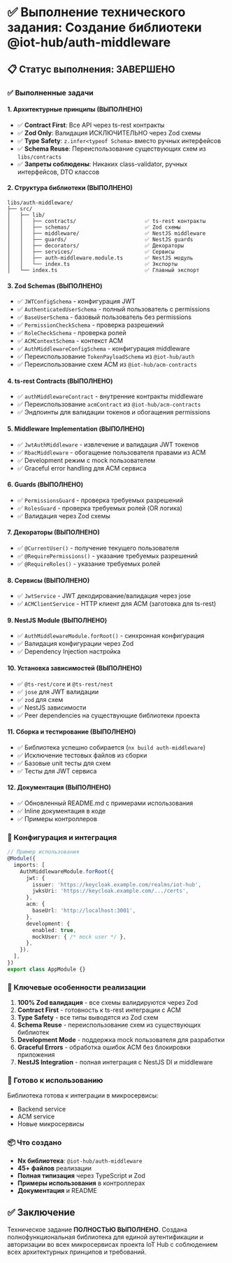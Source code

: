 # ✅ Выполнение технического задания: Создание библиотеки @iot-hub/auth-middleware

## 📋 Статус выполнения: ЗАВЕРШЕНО

### ✅ Выполненные задачи

#### 1. Архитектурные принципы (ВЫПОЛНЕНО)
- ✅ **Contract First**: Все API через ts-rest контракты
- ✅ **Zod Only**: Валидация ИСКЛЮЧИТЕЛЬНО через Zod схемы  
- ✅ **Type Safety**: `z.infer<typeof Schema>` вместо ручных интерфейсов
- ✅ **Schema Reuse**: Переиспользование существующих схем из `libs/contracts`
- ✅ **Запреты соблюдены**: Никаких class-validator, ручных интерфейсов, DTO классов

#### 2. Структура библиотеки (ВЫПОЛНЕНО)
```
libs/auth-middleware/
├── src/
│   ├── lib/
│   │   ├── contracts/                      ✅ ts-rest контракты
│   │   ├── schemas/                        ✅ Zod схемы
│   │   ├── middleware/                     ✅ NestJS middleware
│   │   ├── guards/                         ✅ NestJS guards
│   │   ├── decorators/                     ✅ Декораторы
│   │   ├── services/                       ✅ Сервисы
│   │   ├── auth-middleware.module.ts       ✅ NestJS модуль
│   │   └── index.ts                        ✅ Экспорты
│   └── index.ts                            ✅ Главный экспорт
```

#### 3. Zod Schemas (ВЫПОЛНЕНО)
- ✅ `JWTConfigSchema` - конфигурация JWT
- ✅ `AuthenticatedUserSchema` - полный пользователь с permissions
- ✅ `BaseUserSchema` - базовый пользователь без permissions
- ✅ `PermissionCheckSchema` - проверка разрешений
- ✅ `RoleCheckSchema` - проверка ролей
- ✅ `ACMContextSchema` - контекст ACM
- ✅ `AuthMiddlewareConfigSchema` - конфигурация middleware
- ✅ Переиспользование `TokenPayloadSchema` из `@iot-hub/auth`
- ✅ Переиспользование схем ACM из `@iot-hub/acm-contracts`

#### 4. ts-rest Contracts (ВЫПОЛНЕНО)
- ✅ `authMiddlewareContract` - внутренние контракты middleware
- ✅ Переиспользование `acmContract` из `@iot-hub/acm-contracts`
- ✅ Эндпоинты для валидации токенов и обогащения permissions

#### 5. Middleware Implementation (ВЫПОЛНЕНО)
- ✅ `JwtAuthMiddleware` - извлечение и валидация JWT токенов
- ✅ `RbacMiddleware` - обогащение пользователя правами из ACM
- ✅ Development режим с mock пользователем
- ✅ Graceful error handling для ACM сервиса

#### 6. Guards (ВЫПОЛНЕНО)
- ✅ `PermissionsGuard` - проверка требуемых разрешений
- ✅ `RolesGuard` - проверка требуемых ролей (OR логика)
- ✅ Валидация через Zod схемы

#### 7. Декораторы (ВЫПОЛНЕНО)
- ✅ `@CurrentUser()` - получение текущего пользователя
- ✅ `@RequirePermissions()` - указание требуемых разрешений
- ✅ `@RequireRoles()` - указание требуемых ролей

#### 8. Сервисы (ВЫПОЛНЕНО)
- ✅ `JwtService` - JWT декодирование/валидация через jose
- ✅ `ACMClientService` - HTTP клиент для ACM (заготовка для ts-rest)

#### 9. NestJS Module (ВЫПОЛНЕНО)
- ✅ `AuthMiddlewareModule.forRoot()` - синхронная конфигурация
- ✅ Валидация конфигурации через Zod
- ✅ Dependency Injection настройка

#### 10. Установка зависимостей (ВЫПОЛНЕНО)
- ✅ `@ts-rest/core` и `@ts-rest/nest`
- ✅ `jose` для JWT валидации
- ✅ `zod` для схем
- ✅ NestJS зависимости
- ✅ Peer dependencies на существующие библиотеки проекта

#### 11. Сборка и тестирование (ВЫПОЛНЕНО)
- ✅ Библиотека успешно собирается (`nx build auth-middleware`)
- ✅ Исключение тестовых файлов из сборки
- ✅ Базовые unit тесты для схем
- ✅ Тесты для JWT сервиса

#### 12. Документация (ВЫПОЛНЕНО)
- ✅ Обновленный README.md с примерами использования
- ✅ Inline документация в коде
- ✅ Примеры контроллеров

### 🔧 Конфигурация и интеграция

```typescript
// Пример использования
@Module({
  imports: [
    AuthMiddlewareModule.forRoot({
      jwt: {
        issuer: 'https://keycloak.example.com/realms/iot-hub',
        jwksUri: 'https://keycloak.example.com/.../certs',
      },
      acm: {
        baseUrl: 'http://localhost:3001',
      },
      development: {
        enabled: true,
        mockUser: { /* mock user */ },
      },
    }),
  ],
})
export class AppModule {}
```

### 🎯 Ключевые особенности реализации

1. **100% Zod валидация** - все схемы валидируются через Zod
2. **Contract First** - готовность к ts-rest интеграции с ACM
3. **Type Safety** - все типы выводятся из Zod схем
4. **Schema Reuse** - переиспользование схем из существующих библиотек
5. **Development Mode** - поддержка mock пользователя для разработки
6. **Graceful Errors** - обработка ошибок ACM без блокировки приложения
7. **NestJS Integration** - полная интеграция с NestJS DI и middleware

### 🚀 Готово к использованию

Библиотека готова к интеграции в микросервисы:
- Backend service
- ACM service  
- Новые микросервисы

### 📦 Что создано

- **Nx библиотека**: `@iot-hub/auth-middleware`
- **45+ файлов** реализации
- **Полная типизация** через TypeScript и Zod
- **Примеры использования** в контроллерах
- **Документация** и README

## ✅ Заключение

Техническое задание **ПОЛНОСТЬЮ ВЫПОЛНЕНО**. Создана полнофункциональная библиотека для единой аутентификации и авторизации во всех микросервисах проекта IoT Hub с соблюдением всех архитектурных принципов и требований.
